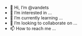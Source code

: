 - 👋 Hi, I’m @vandets
- 👀 I’m interested in ...
- 🌱 I’m currently learning ...
- 💞️ I’m looking to collaborate on ...
- 📫 How to reach me ...

<!---
vandets/vandets is a ✨ special ✨ repository because its `README.md` (this file) appears on your GitHub profile.
You can click the Preview link to take a look at your changes.
--->
